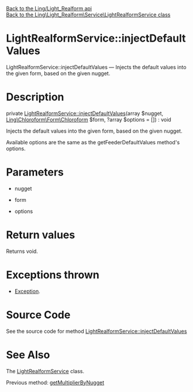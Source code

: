 [Back to the Ling/Light_Realform api](https://github.com/lingtalfi/Light_Realform/blob/master/doc/api/Ling/Light_Realform.md)<br>
[Back to the Ling\Light_Realform\Service\LightRealformService class](https://github.com/lingtalfi/Light_Realform/blob/master/doc/api/Ling/Light_Realform/Service/LightRealformService.md)


LightRealformService::injectDefaultValues
================



LightRealformService::injectDefaultValues — Injects the default values into the given form, based on the given nugget.




Description
================


private [LightRealformService::injectDefaultValues](https://github.com/lingtalfi/Light_Realform/blob/master/doc/api/Ling/Light_Realform/Service/LightRealformService/injectDefaultValues.md)(array $nugget, [Ling\Chloroform\Form\Chloroform](https://github.com/lingtalfi/Chloroform) $form, ?array $options = []) : void




Injects the default values into the given form, based on the given nugget.

Available options are the same as the getFeederDefaultValues method's options.




Parameters
================


- nugget

    

- form

    

- options

    


Return values
================

Returns void.


Exceptions thrown
================

- [Exception](http://php.net/manual/en/class.exception.php).&nbsp;







Source Code
===========
See the source code for method [LightRealformService::injectDefaultValues](https://github.com/lingtalfi/Light_Realform/blob/master/Service/LightRealformService.php#L912-L916)


See Also
================

The [LightRealformService](https://github.com/lingtalfi/Light_Realform/blob/master/doc/api/Ling/Light_Realform/Service/LightRealformService.md) class.

Previous method: [getMultiplierByNugget](https://github.com/lingtalfi/Light_Realform/blob/master/doc/api/Ling/Light_Realform/Service/LightRealformService/getMultiplierByNugget.md)<br>

